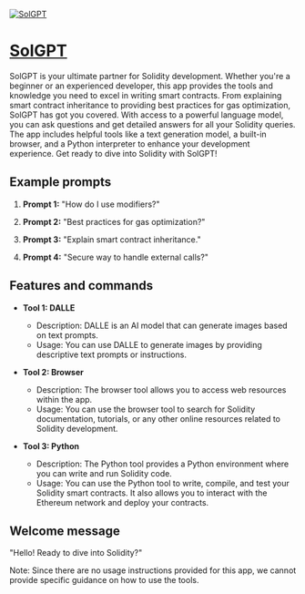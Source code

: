 [![SolGPT](null)](https://chat.openai.com/g/g-By9SXpMXf-solgpt)

# [SolGPT](https://chat.openai.com/g/g-By9SXpMXf-solgpt)

SolGPT is your ultimate partner for Solidity development. Whether you're a beginner or an experienced developer, this app provides the tools and knowledge you need to excel in writing smart contracts. From explaining smart contract inheritance to providing best practices for gas optimization, SolGPT has got you covered. With access to a powerful language model, you can ask questions and get detailed answers for all your Solidity queries. The app includes helpful tools like a text generation model, a built-in browser, and a Python interpreter to enhance your development experience. Get ready to dive into Solidity with SolGPT!

## Example prompts

1. **Prompt 1:** "How do I use modifiers?"

2. **Prompt 2:** "Best practices for gas optimization?"

3. **Prompt 3:** "Explain smart contract inheritance."

4. **Prompt 4:** "Secure way to handle external calls?"

## Features and commands

- **Tool 1: DALLE**
    - Description: DALLE is an AI model that can generate images based on text prompts.
    - Usage: You can use DALLE to generate images by providing descriptive text prompts or instructions.
    
- **Tool 2: Browser**
    - Description: The browser tool allows you to access web resources within the app.
    - Usage: You can use the browser tool to search for Solidity documentation, tutorials, or any other online resources related to Solidity development.
    
- **Tool 3: Python**
    - Description: The Python tool provides a Python environment where you can write and run Solidity code.
    - Usage: You can use the Python tool to write, compile, and test your Solidity smart contracts. It also allows you to interact with the Ethereum network and deploy your contracts.
    
## Welcome message

"Hello! Ready to dive into Solidity?"

Note: Since there are no usage instructions provided for this app, we cannot provide specific guidance on how to use the tools.